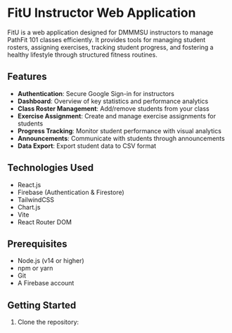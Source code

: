# FitU Instructor Web Application

FitU is a web application designed for DMMMSU instructors to manage PathFit 101 classes efficiently. It provides tools for managing student rosters, assigning exercises, tracking student progress, and fostering a healthy lifestyle through structured fitness routines.

## Features

- **Authentication**: Secure Google Sign-in for instructors
- **Dashboard**: Overview of key statistics and performance analytics
- **Class Roster Management**: Add/remove students from your class
- **Exercise Assignment**: Create and manage exercise assignments for students
- **Progress Tracking**: Monitor student performance with visual analytics
- **Announcements**: Communicate with students through announcements
- **Data Export**: Export student data to CSV format

## Technologies Used

- React.js
- Firebase (Authentication & Firestore)
- TailwindCSS
- Chart.js
- Vite
- React Router DOM

## Prerequisites

- Node.js (v14 or higher)
- npm or yarn
- Git
- A Firebase account

## Getting Started

1. Clone the repository: